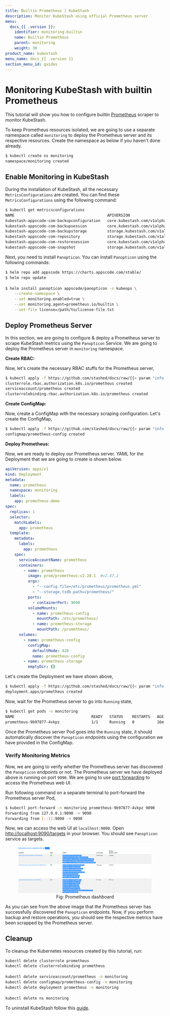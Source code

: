 ```yaml
---
title: Builtin Prometheus | KubeStash
description: Monitor KubeStash using official Prometheus server
menu:
  docs_{{ .version }}:
    identifier: monitoring-builtin
    name: Builtin Prometheus
    parent: monitoring
    weight: 30
product_name: kubestash
menu_name: docs_{{ .version }}
section_menu_id: guides
---
```


# Monitoring KubeStash with builtin Prometheus

This tutorial will show you how to configure builtin [Prometheus](https://github.com/prometheus/prometheus) scraper to monitor KubeStash.

To keep Prometheus resources isolated, we are going to use a separate namespace called `monitoring` to deploy the Prometheus server and its respective resources. Create the namespace as below if you haven't done already.

```bash
$ kubectl create ns monitoring
namespace/monitoring created
```

## Enable Monitoring in KubeStash

During the installation of KubeStash, all the necessary `MetricsConfigurations` are created. You can find these `MetricsConfigurations` using the following command:

```bash
$ kubectl get metricsconfigurations
NAME                                         APIVERSION                       KIND                  AGE
kubestash-appscode-com-backupconfiguration   core.kubestash.com/v1alpha1      BackupConfiguration   113m
kubestash-appscode-com-backupsession         core.kubestash.com/v1alpha1      BackupSession         113m
kubestash-appscode-com-backupstorage         storage.kubestash.com/v1alpha1   BackupStorage         113m
kubestash-appscode-com-repository            storage.kubestash.com/v1alpha1   Repository            113m
kubestash-appscode-com-restoresession        core.kubestash.com/v1alpha1      RestoreSession        113m
kubestash-appscode-com-snapshot              storage.kubestash.com/v1alpha1   Snapshot              113m
```

Next, you need to install `Panopticon`. You can install `Panopticon` using the following commands:

```bash
$ helm repo add appscode https://charts.appscode.com/stable/
$ helm repo update

$ helm install panopticon appscode/panopticon -n kubeops \
    --create-namespace \
    --set monitoring.enabled=true \
    --set monitoring.agent=prometheus.io/builtin \
    --set-file license=/path/to/license-file.txt
```


## Deploy Prometheus Server

In this section, we are going to configure & deploy a Prometheus server to scrape KubeStash metrics using the `Panopticon` Service. We are going to deploy the Prometheus server in `monitoring` namespace.

**Create RBAC:**

Now, let's create the necessary RBAC stuffs for the Prometheus server,

```bash
$ kubectl apply -f https://github.com/stashed/docs/raw/{{< param "info.version" >}}/docs/guides/monitoring/prom-builtin/examples/prom-rbac.yaml
clusterrole.rbac.authorization.k8s.io/prometheus created
serviceaccount/prometheus created
clusterrolebinding.rbac.authorization.k8s.io/prometheus created
```

**Create ConfigMap:**

Now, create a ConfigMap with the necessary scraping configuration. Let's create the ConfigMap,

```bash
$ kubectl apply -f https://github.com/stashed/docs/raw/{{< param "info.version" >}}/docs/guides/monitoring/prom-builtin/examples/prom-configmap.yaml
configmap/prometheus-config created
```

**Deploy Prometheus:**

Now, we are ready to deploy our Prometheus server. YAML for the Deployment that we are going to create is shown below.

```yaml
apiVersion: apps/v1
kind: Deployment
metadata:
  name: prometheus
  namespace: monitoring
  labels:
    app: prometheus-demo
spec:
  replicas: 1
  selector:
    matchLabels:
      app: prometheus
  template:
    metadata:
      labels:
        app: prometheus
    spec:
      serviceAccountName: prometheus
      containers:
        - name: prometheus
          image: prom/prometheus:v2.28.1  #v2.47.2
          args:
            - "--config.file=/etc/prometheus/prometheus.yml"
            - "--storage.tsdb.path=/prometheus/"
          ports:
            - containerPort: 9090
          volumeMounts:
            - name: prometheus-config
              mountPath: /etc/prometheus/
            - name: prometheus-storage
              mountPath: /prometheus/
      volumes:
        - name: prometheus-config
          configMap:
            defaultMode: 420
            name: prometheus-config
        - name: prometheus-storage
          emptyDir: {}
```

Let's create the Deployment we have shown above,

```bash
$ kubectl apply -f https://github.com/stashed/docs/raw/{{< param "info.version" >}}/docs/guides/monitoring/prom-builtin/examples/prom-deployment.yaml
deployment.apps/prometheus created
```

Now, wait for the Prometheus server to go into `Running` state,

```bash
$ kubectl get pods -n monitoring
NAME                                  READY   STATUS    RESTARTS   AGE
prometheus-9b97877-4vkpz              1/1     Running   0          16m
```

Once the Prometheus server Pod goes into the `Running` state, it should automatically discover the `Panopticon` endpoints using the configuration we have provided in the ConfigMap.

### Verify Monitoring Metrics

Now, we are going to verify whether the Prometheus server has discovered the `Panopticon` endpoints or not. The Prometheus server we have deployed above is running on port `9090`. We are going to use [port forwarding](https://kubernetes.io/docs/tasks/access-application-cluster/port-forward-access-application-cluster/) to access the Prometheus web UI.

Run following command on a separate terminal to port-forward the Prometheus server Pod,

```bash
$ kubectl port-forward -n monitoring prometheus-9b97877-4vkpz 9090
Forwarding from 127.0.0.1:9090 -> 9090
Forwarding from [::1]:9090 -> 9090
```

Now, we can access the web UI at `localhost:9090`. Open [http://localhost:9090/targets](http://localhost:9090/targets) in your browser. You should see `Panopticon` service as targets.

<figure align="center">
  <img alt="KubeStash Monitoring Flow" src="/docs/guides/monitoring/prom-builtin/images/prom_builtin_target.png">
<figcaption align="center">Fig: Prometheus dashboard</figcaption>
</figure>

As you can see from the above image that the Prometheus server has successfully discovered the `Panopticon` endpoints. Now, if you perform backup and restore operations, you should see the respective metrics have been scrapped by the Prometheus server.

## Cleanup

To cleanup the Kubernetes resources created by this tutorial, run:

```bash
kubectl delete clusterrole prometheus
kubectl delete clusterrolebinding prometheus

kubectl delete serviceaccount/prometheus -n monitoring
kubectl delete configmap/prometheus-config -n monitoring
kubectl delete deployment prometheus -n monitoring

kubectl delete ns monitoring
```

To uninstall KubeStash follow this [guide](/docs/setup/README.md).
